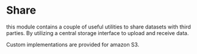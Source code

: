 # Share

this module contains a couple of useful utilities to share datasets with third parties. By utilizing a central storage
interface to upload and receive data.

Custom implementations are provided for amazon S3.

